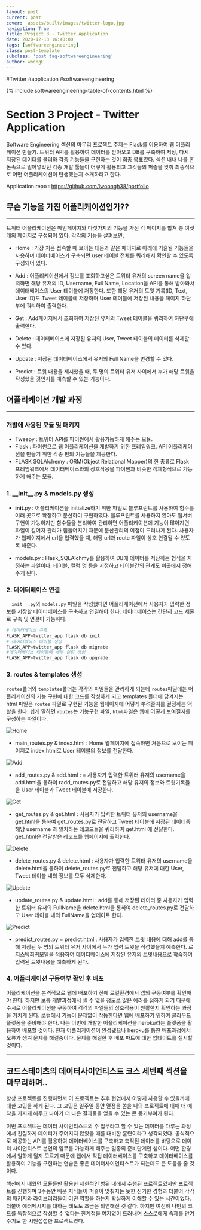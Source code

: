 ```yaml
---
layout: post
current: post
cover:  assets/built/images/twitter-logo.jpg
navigation: True
title: Project 3 - Twitter Application
date: 2020-12-13 16:40:00
tags: [softwareengineering]
class: post-template
subclass: 'post tag-softwareengineering'
author: woongE
---
```

#Twitter #application #softwareengineering


{% include softwareengineering-table-of-contents.html %}

# Section 3 Project - Twitter Application

Software Engineering 섹션의 마무리 프로젝트 주제는 Flask를 이용하여 웹 어플리케이션 만들기. 트위터 API를 활용하여 데이터를 받아오고 DB를 구축하여 저장, 다시 저장된 데이터를 불러와 각종 기능들을 구현하는 것이 최종 목표였다.
섹션 내내 나를 혼돈속으로 밀어넣었던 각종 개발 툴들이 어떻게 활용되고 그것들의 퍼즐을 맞춰 최종적으로 어떤 어플리케이션이 탄생했는지 소개하려고 한다.

Application repo : https://github.com/lwoongh38/portfolio

## 무슨 기능을 가진 어플리케이션인가??
---

트위터 어플리케이션은 메인페이지와 다섯가지의 기능을 가진 각 페이지를 합쳐 총 여섯개의 페이지로 구성되어 있다.
각각의 기능을 살펴보면,

- Home : 가장 처음 접속할 때 보이는 대문과 같은 페이지로 아래에 기술될 기능들을 사용하며 데이터베이스가 구축되면 user 테이블 전체를 쿼리해서 확인할 수 있도록 구성되어 있다.
  
- Add : 어플리케이션에서 정보를 조회하고싶은 트위터 유저의 screen name을 입력하면 해당 유저의 ID, Username, Full Name, Location을 API를 통해 받아와서 데이터베이스의 User 테이블에 저장한다. 또한 해당 유저의 트윗 기록(ID, Text, User ID)도 Tweet 테이블에 저장하며 User 테이블에 저장된 내용을 페이지 하단부에 쿼리하여 출력한다.

- Get : Add페이지에서 조회하여 저장된 유저의 Tweet 테이블을 쿼리하여 하단부에 출력한다.

- Delete : 데이터베이스에 저장된 유저의 User, Tweet 테이블의 데이터를 삭제할 수 있다.

- Update : 저장된 데이터베이스에서 유저의 Full Name을 변경할 수 있다.

- Predict : 트윗 내용을 제시했을 때, 두 명의 트위터 유저 사이에서 누가 해당 트윗을 작성했을 것인지를 예측할 수 있는 기능이다.

## 어플리케이션 개발 과정
---
### 개발에 사용된 모듈 및 패키지
- Tweepy : 트위터 API를 파이썬에서 활용가능하게 해주는 모듈.
- Flask : 파이썬으로 웹 어플리케이션을 개발하기 위한 프레임워크. API 어플리케이션을 만들기 위한 각종 편의 기능들을 제공한다.
- FLASK SQLAlchemy : ORM(Object Relational Mapper)의 한 종류로 Flask 프레임워크에서 데이터베이스와의 상호작용을 파이썬과 비슷한 객체형식으로 가능하게 해주는 모듈.


### 1. \_\_init\_\_.py & models.py 생성

- __init__.py : 어플리케이션을 initialize하기 위한 파일로 블루프린트를 사용하여 함수를 여러 곳으로 확장하고 분산하여 구현하였다. 블루프린트를 사용하지 않아도 웹서버 구현이 가능하지만 함수들을 분리하여 관리하면 어플리케이션에 기능이 많아지면 파일이 길어져 관리가 힘들어지기 때문에 분산관리의 이점이 드러나게 된다.
사용자가 웹페이지에서 url을 입력했을 때, 해당 url과 route 파일이 상호 연결될 수 있도록 해준다.
 
 - models.py : Flask_SQLAlchmy를 활용하여 DB에 데이터를 저장하는 형식을 지정하는 파일이다. 테이블, 컬럼 명 등을 지정하고 테이블간의 관계도 이곳에서 정해주게 된다.
  
### 2. 데이터베이스 연결

`__init__.py`와 `models.py` 파일을 작성했다면 어플리케이션에서 사용자가 입력한 정보를 저장할 데이터베이스를 구축하고 연결해야 한다.
데이터베이스는 간단히 코드 세줄로 구축 및 연결이 가능하다.



```py
# 데이터베이스 구축
FLASK_APP=twitter_app flask db init
# 데이터베이스 테이블 생성
FLASK_APP=twitter_app flask db migrate
#데이터베이스 테이블에 세부 컬럼 생성
FLASK_APP=twitter_app flask db upgrade

```


### 3. routes & templates 생성

`routes`폴더와 `templates`폴더는 각각의 파일들을 관리하게 되는데 `routes`파일에는 어플리케이션의 기능 구현에 대한 코드를 작성하게 되고 templates 폴더에 담겨지는 html 파일은 `routes` 파일로 구현된 기능을 웹페이지에 어떻게 뿌려줄지를 결정하는 역할을 한다.
쉽게 말하면 `routes`는 기능구현 파일, `html`파일은 웹에 어떻게 보여질지를 구성하는 파일이다. 

![Home](https://user-images.githubusercontent.com/70134676/102013133-8ec8ab00-3d91-11eb-90db-f038ff1e5a65.png)

- main_routes.py & index.html : Home 웹페이지에 접속하면 처음으로 보이는 페이지로 index.html로 User 테이블의 정보를 전달한다. 

![Add](https://user-images.githubusercontent.com/70134676/102013282-5b3a5080-3d92-11eb-8050-4d9dc4095b43.png)

- add_routes.py & add.html : = 사용자가 입력한 트위터 유저의 username을 add.html을 통하여 radd_routes.py로 전달하고 해당 유저의 정보와 트윗기록들을 User 테이블과 Tweet 테이블에  저장한다.

![Get](https://user-images.githubusercontent.com/70134676/102013390-35fa1200-3d93-11eb-85f0-2691ea5b5790.png)

- get_routes.py & get.html : 사용자가 입력한 트위터 유저의 username을 get.html을 통하여 get_routes.py로 전달하고 Tweet 테이블에 저장된 데이터중 해당 username 과 일치하는 레코드들을 쿼리하여 get.html 에 전달한다. get_html은 전달받은 레코드를 웹페이지에 출력한다.

![Delete](https://user-images.githubusercontent.com/70134676/102013503-f4b63200-3d93-11eb-8042-7e5f4c7bbd1c.png)

- delete_routes.py & delete.html :  사용자가 입력한 트위터 유저의 username을 delete.html을 통하여 delete_routes.py로 전달하고 해당 유저에 대한 User, Tweet 테이블 내의 정보를 모두 삭제한다.

![Update](https://user-images.githubusercontent.com/70134676/102013538-2deea200-3d94-11eb-9f70-cd9d68447f29.png)

- update_routes.py & update.html : add를 통해 저장된 데이터 중 사용자가 입력한 트위터 유저의 FullName을 delete.html을 통하여 delete_routes.py로 전달하고 User 테이블 내의 FullName을 업데이트 한다.

![Predict](https://user-images.githubusercontent.com/70134676/102013636-c5ec8b80-3d94-11eb-873a-d4835b9f2bb7.png)

- predict_routes.py = predict.html : 사용자가 입력한 트윗 내용에 대해 add를 통해 저장된 두 명의 트위터 유저 사이에서 누가 입력 트윗을 작성했을지 예측한다.
로지스틱회귀모델을 적용하여 데이터베이스에 저장된 유저의 트윗내용으로 학습하여 입력된 트윗내용을 예측하게 된다.

### 4. 어플리케이션 구동여부 확인 후 배포
어플리케이션을 본격적으로 웹에 배포하기 전에 로컬환경에서 앱의 구동여부를 확인해야 한다.
하지만 보통 개발과정에서 셀 수 없을 정도로 많은 에러를 접하게 되기 때문에 수시로 어플리케이션을 구동하여 각각의 파일들의 상호작용이 원활한지 확인하는 과정을 거치게 된다.
로컬에서 기능이 문제없이 작동한다면 웹에 배포하기 위하여 클라우드 플랫폼을 준비해야 한다.
나는 이번에 개발한 어플리케이션을 heroku라는 플랫폼을 활용하여 배포할 것이다.
현재 어플리케이션이 완성됐으나 heroku를 통한 배포과정에서 오류가 생겨 문제를 해결중이다. 문제를 해결한 후 배포 파트에 대한 업데이트를 실시할 것이다.


---
## 코드스테이츠의 데이터사이언티스트 코스 세번째 섹션을 마무리하며..

항상 프로젝트를 진행하면서 이 프로젝트는 추후 현업에서 어떻게 사용할 수 있을까에 대한 고민을 하게 된다. 그 고민은 일주일 동안 열정을 쏟을 나의 프로젝트에 대해 더 애착을 가지게 해주고 나아가 더 나은 결과물을 얻을 수 있는 큰 동기부여가 된다.

이번 프로젝트는 데이터 사이언티스트의 주 업무라고 할 수 있는 데이터를 다루는 과정에서 친절하게 데이터가 주어지지 않았을 때를 대비한 훈련이라고 생각되었다. 공식적으로 제공하는 API를 활용하여 데이터베이스를 구축하고 축적된 데이터를 바탕으로 데이터 사이언티스트 본연의 임무를 가능하게 해주는 일종의 준비단계인 셈이다. 어떤 환경에서 일하게 될지 모르기 때문에 웹에서 직접 데이터베이스를 구축하고 데이터베이스를 활용하여 기능을 구현하는 연습은 좋은 데이터사이언티스트가 되는데도 큰 도움을 줄 것이다.

섹션에서 배웠던 모듈들만 활용한 제한적인 범위 내에서 수행된 프로젝트였지만 프로젝트를 진행하며 3주동안 배운 지식들이 퍼즐이 맞춰지는 듯한 신기한 경험과 더불어 각각의 패키지와 라이브러리들이 어떤 역할을 하는지 확실하게 이해할 수 있는 시간이었다. 더불어 에러메시지를 대하는 태도도 조금은 의연해진 것 같다. 하지만 여전히 나만의 코드를 독창적으로 작성할 수 없다는 한계점을 여지없이 드러내며 스스로에게 숙제를 안겨주기도 한 시원섭섭한 프로젝트였다.